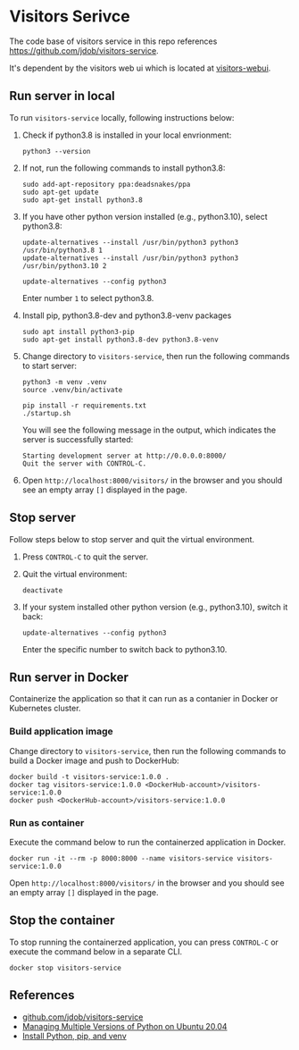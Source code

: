 # Visitors Serivce

The code base of visitors service in this repo references https://github.com/jdob/visitors-service.

It's dependent by the visitors web ui which is located at [visitors-webui](../visitors-webui/).

## Run server in local

To run `visitors-service` locally, following instructions below:

1. Check if python3.8 is installed in your local envrionment:
   
   ```
   python3 --version
   ```

1. If not, run the following commands to install python3.8:

   ```
   sudo add-apt-repository ppa:deadsnakes/ppa
   sudo apt-get update
   sudo apt-get install python3.8
   ```

1. If you have other python version installed (e.g., python3.10), select python3.8:

   ```
   update-alternatives --install /usr/bin/python3 python3 /usr/bin/python3.8 1
   update-alternatives --install /usr/bin/python3 python3 /usr/bin/python3.10 2
	
   update-alternatives --config python3
   ```

   Enter number `1` to select python3.8.

1. Install pip, python3.8-dev and python3.8-venv packages

   ```
   sudo apt install python3-pip
   sudo apt-get install python3.8-dev python3.8-venv
   ```

1. Change directory to `visitors-service`, then run the following commands to start server:

   ```
   python3 -m venv .venv
   source .venv/bin/activate
   
   pip install -r requirements.txt
   ./startup.sh
   ```

   You will see the following message in the output, which indicates the server is successfully started:
   
   ```
   Starting development server at http://0.0.0.0:8000/
   Quit the server with CONTROL-C.
   ``` 

1. Open `http://localhost:8000/visitors/` in the browser and you should see an empty array `[]` displayed in the page.

## Stop server

Follow steps below to stop server and quit the virtual environment.

1. Press `CONTROL-C` to quit the server.

1. Quit the virtual environment:

   ```
   deactivate
   ```

1. If your system installed other python version (e.g., python3.10), switch it back:

   ```
   update-alternatives --config python3
   ```

   Enter the specific number to switch back to python3.10.

## Run server in Docker

Containerize the application so that it can run as a contanier in Docker or Kubernetes cluster.

### Build application image

Change directory to `visitors-service`, then run the following commands to build a Docker image and push to DockerHub:

```
docker build -t visitors-service:1.0.0 .
docker tag visitors-service:1.0.0 <DockerHub-account>/visitors-service:1.0.0
docker push <DockerHub-account>/visitors-service:1.0.0
```

### Run as container

Execute the command below to run the containerzed application in Docker.

```
docker run -it --rm -p 8000:8000 --name visitors-service visitors-service:1.0.0
```

Open `http://localhost:8000/visitors/` in the browser and you should see an empty array `[]` displayed in the page.

## Stop the container

To stop running the containerzed application, you can press `CONTROL-C` or execute the command below in a separate CLI.

```
docker stop visitors-service
```

## References

* [github.com/jdob/visitors-service](https://github.com/jdob/visitors-service)
* [Managing Multiple Versions of Python on Ubuntu 20.04](https://hackersandslackers.com/multiple-python-versions-ubuntu-20-04/)
* [Install Python, pip, and venv](https://docs.microsoft.com/windows/python/web-frameworks#install-python-pip-and-venv)
